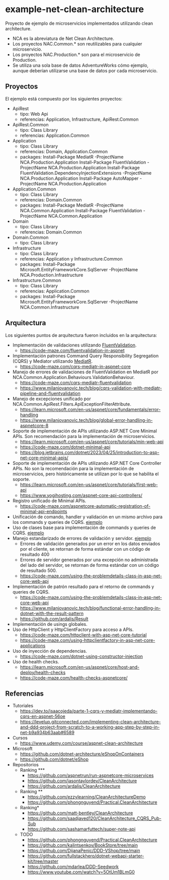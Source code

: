 # example-net-clean-architecture

Proyecto de ejemplo de microservicios implementados utilizando clean architecture.

- NCA es la abreviatura de Net Clean Architecture.
- Los proyectos NAC.Common.\* son reutilizables para cualquier microservicio.
- Los proyectos NAC.Production.\* son para el microservicio de Production.
- Se utiliza una sola base de datos AdventureWorks cómo ejemplo, aunque deberían utilizarse una base de datos por cada microservicio.

## Proyectos

El ejemplo está compuesto por los siguientes proyectos:

- ApiRest
  - tipo: Web Api
  - referencias: Application, Infrastructure, ApiRest.Common
- ApiRest.Common
  - tipo: Class Library
  - referencias: Application.Common
- Application
  - tipo: Class Library
  - referencias: Domain, Application.Common
  - packages:
    Install-Package MediatR -ProjectName NCA.Production.Application
    Install-Package FluentValidation -ProjectName NCA.Production.Application
    Install-Package FluentValidation.DependencyInjectionExtensions -ProjectName NCA.Production.Application
    Install-Package AutoMapper -ProjectName NCA.Production.Application
- Application.Common
  - tipo: Class Library
  - referencias: Domain.Common
  - packages:
    Install-Package MediatR -ProjectName NCA.Common.Application
    Install-Package FluentValidation -ProjectName NCA.Common.Application
- Domain
  - tipo: Class Library
  - referencias: Domain.Common
- Domain.Common
  - tipo: Class Library
- Infrastructure
  - tipo: Class Library
  - referencias: Application y Infrastructure.Common
  - packages:
    Install-Package Microsoft.EntityFrameworkCore.SqlServer -ProjectName NCA.Production.Infrastructure
- Infrastructure.Common
  - tipo: Class Library
  - referencias: Application.Common
  - packages:
    Install-Package Microsoft.EntityFrameworkCore.SqlServer -ProjectName NCA.Common.Infrastructure

## Arquitectura

Los siguientes puntos de arquitectura fueron incluidos en la arquitectura:

- Implementación de validaciones utilizando [FluentValidation](https://docs.fluentvalidation.net/).
  - <https://code-maze.com/fluentvalidation-in-aspnet>
- Implementación patrones Command Query Responsibility Segregation (CQRS) y Mediator utilizando [MediatR](https://github.com/jbogard/MediatR).
  - <https://code-maze.com/cqrs-mediatr-in-aspnet-core>
- Manejo de errores de validaciones de FluentValidation en MediatR por NCA.Common.Application.Behaviours.ValidationBehaviour.
  - <https://code-maze.com/cqrs-mediatr-fluentvalidation>
  - <https://www.milanjovanovic.tech/blog/cqrs-validation-with-mediatr-pipeline-and-fluentvalidation>
- Manejo de excepciones unificado por NCA.Common.ApiRest.Filters.ApiExceptionFilterAttribute.
  - <https://learn.microsoft.com/en-us/aspnet/core/fundamentals/error-handling>
  - <https://www.milanjovanovic.tech/blog/global-error-handling-in-aspnetcore-8>
- Soporte de implementación de APIs utilizando ASP.NET Core Minimal APIs. Son recomendación para la implementación de microservicios.
  - <https://learn.microsoft.com/en-us/aspnet/core/tutorials/min-web-api>
  - <https://code-maze.com/dotnet-minimal-api>
  - <https://blog.jetbrains.com/dotnet/2023/04/25/introduction-to-asp-net-core-minimal-apis/>
- Soporte de implementación de APIs utilizando ASP.NET Core Controller APIs. No son la recomendación para la implementación de microservicios, pero históricamente se utilizan por lo que se habilita el soporte.
  - <https://learn.microsoft.com/en-us/aspnet/core/tutorials/first-web-api>
  - <https://www.yogihosting.com/aspnet-core-api-controllers/>
- Registro unificado de Minimal APIs.
  - <https://code-maze.com/aspnetcore-automatic-registration-of-minimal-api-endpoints>
- Unificación de comando, handler y validación en un mismo archivo para los commands y queries de CQRS. [ejemplo](README-estructura.md)
- Uso de clases base para implementación de commands y queries de CQRS. [ejemplo](README-clases-base.md)
- Manejo estandarizado de errores de validación y servidor. [ejemplo](README-errores.md)
  - Errores de validación generados por un error en los datos enviados por el cliente, se retornan de forma estándar con un código de resultado 400
  - Errores de servidor generados por una excepción no administrada del lado del servidor, se retornan de forma estándar con un código de resultado 500.
  - <https://code-maze.com/using-the-problemdetails-class-in-asp-net-core-web-api>
- Implementación de patrón resultado para el retorno de commands y queries de CQRS.
  - <https://code-maze.com/using-the-problemdetails-class-in-asp-net-core-web-api>
  - <https://www.milanjovanovic.tech/blog/functional-error-handling-in-dotnet-with-the-result-pattern>
  - <https://github.com/ardalis/Result>
- Implementación de usings globales.
- Uso de HttpClient y HttpClientFactory para acceso a APIs.
  - <https://code-maze.com/httpclient-with-asp-net-core-tutorial>
  - <https://code-maze.com/using-httpclientfactory-in-asp-net-core-applications>
- Uso de inyección de dependencias.
  - <https://code-maze.com/dotnet-using-constructor-injection>
- Uso de health checks.
  - <https://learn.microsoft.com/en-us/aspnet/core/host-and-deploy/health-checks>
  - <https://code-maze.com/health-checks-aspnetcore/>

## Referencias

- Tutoriales
  - <https://dev.to/isaacojeda/parte-1-cqrs-y-mediatr-implementando-cqrs-en-aspnet-56oe>
  - <https://levelup.gitconnected.com/implementing-clean-architecture-and-ddd-project-from-scratch-to-a-working-app-step-by-step-in-net-b9a934b63aab#6589>
- Cursos
  - <https://www.udemy.com/course/aspnet-clean-architecture>
- Microsoft
  - <https://github.com/dotnet-architecture/eShopOnContainers>
  - <https://github.com/dotnet/eShop>
- Repositorios
  - Ranking \*\*\*
    - <https://github.com/aspnetrun/run-aspnetcore-microservices>
    - <https://github.com/jasontaylordev/CleanArchitecture>
    - <https://github.com/ardalis/CleanArchitecture>
  - Ranking \*\*
    - <https://github.com/ezzylearning/CleanArchitectureDemo>
    - <https://github.com/phongnguyend/Practical.CleanArchitecture>
  - Ranking\*
    - <https://github.com/matt-bentley/CleanArchitecture>
    - <https://github.com/saadjaved120/CleanArchitecture_CQRS_Pub-Sub>
    - <https://github.com/sashamarfuttech/super-note-api>
  - TODO
    - <https://github.com/phongnguyend/Practical.CleanArchitecture>
    - <https://github.com/kalintsenkov/BookStore/tree/main>
    - <https://github.com/DijanaPenic/DDD-VShop/tree/main>
    - <https://github.com/fullstackhero/dotnet-webapi-starter-kit/tree/master>
    - <https://github.com/mdarlea/DDD-Seedwork>
    - <https://www.youtube.com/watch?v=5OtUm1BLmG0>

